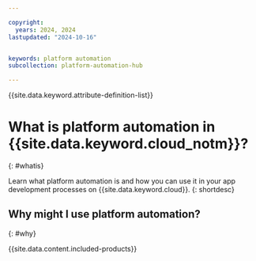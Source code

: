 ```yaml
---

copyright:
  years: 2024, 2024
lastupdated: "2024-10-16"


keywords: platform automation
subcollection: platform-automation-hub

---
```



{{site.data.keyword.attribute-definition-list}}

# What is platform automation in {{site.data.keyword.cloud_notm}}?
{: #whatis}

Learn what platform automation is and how you can use it in your app development processes on {{site.data.keyword.cloud}}.
{: shortdesc}

## Why might I use platform automation?
{: #why}

{{site.data.content.included-products}}
